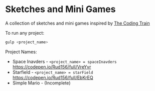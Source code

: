 # Sketches and Mini Games
A collection of sketches and mini games inspired by [The Coding Train](https://www.youtube.com/user/shiffman)

To run any project:
```bash
gulp <project_name>
```

Project Names:
* Space Inavders - `<project_name> = spaceInavders` https://codepen.io/Rud156/full/VreYvr
* Starfield - `<project_name> = starField` https://codepen.io/Rud156/full/EbKrEQ
* Simple Mario - (Incomplete)
